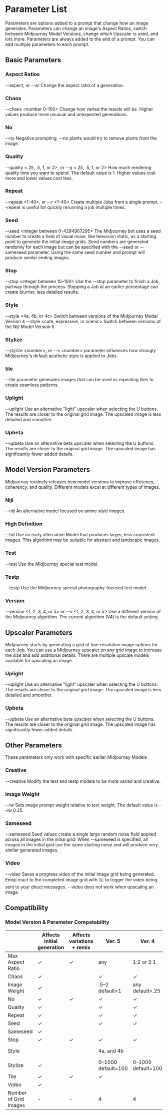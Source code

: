 # Parameter List
Parameters are options added to a prompt that change how an image generates. Parameters can change an image's Aspect Ratios, switch between Midjourney Model Versions, change which Upscaler is used, and lots more.
Parameters are always added to the end of a prompt. You can add multiple parameters to each prompt.
## Basic Parameters
### Aspect Ratios
--aspect, or --ar Change the aspect ratio of a generation.
### Chaos
--chaos &lt;number 0–100&gt; Change how varied the results will be. Higher values produce more unusual and unexpected generations.
### No
--no Negative prompting, --no plants would try to remove plants from the image.
### Quality
--quality &lt;.25, .5, 1, or 2&gt;, or --q &lt;.25, .5, 1, or 2&gt; How much rendering quality time you want to spend. The default value is 1. Higher values cost more and lower values cost less.
### Repeat
--repeat &lt;1–40>, or --r &lt;1–40> Create multiple Jobs from a single prompt. --repeat is useful for quickly rerunning a job multiple times.
### Seed
--seed &lt;integer between 0–4294967295&gt; The Midjourney bot uses a seed number to create a field of visual noise, like television static, as a starting point to generate the initial image grids. Seed numbers are generated randomly for each image but can be specified with the --seed or --sameseed parameter. Using the same seed number and prompt will produce similar ending images.
### Stop
--stop <integer between 10–100&gt; Use the --stop parameter to finish a Job partway through the process. Stopping a Job at an earlier percentage can create blurrier, less detailed results.
### Style
--style &lt;4a, 4b, or 4c&gt; Switch between versions of the Midjourney Model Version 4
--style &lt;cute, expressive, or scenic> Switch between versions of the Niji Model Version 5
### Stylize
--stylize &lt;number&gt;, or --s &lt;number&gt; parameter influences how strongly Midjourney's default aesthetic style is applied to Jobs.
### tile
--tile parameter generates images that can be used as repeating tiles to create seamless patterns.
### Uplight
--uplight Use an alternative "light" upscaler when selecting the U buttons. The results are closer to the original grid image. The upscaled image is less detailed and smoother.
### Upbeta
--upbeta Use an alternative beta upscaler when selecting the U buttons. The results are closer to the original grid image. The upscaled image has significantly fewer added details.

## Model Version Parameters
Midjourney routinely releases new model versions to improve efficiency, coherency, and quality. Different models excel at different types of images.
### Niji
--niji An alternative model focused on anime style images.
### High Definition
--hd Use an early alternative Model that produces larger, less consistent images. This algorithm may be suitable for abstract and landscape images.
### Test
--test Use the Midjourney special test model.
### Testp
--testp Use the Midjourney special photography-focused test model.
### Version
--version <1, 2, 3, 4, or 5> or --v <1, 2, 3, 4, or 5> Use a different version of the Midjourney algorithm. The current algorithm (V4) is the default setting.

## Upscaler Parameters
Midjourney starts by generating a grid of low-resolution image options for each Job. You can use a Midjourney upscaler on any grid image to increase the size and add additional details. There are multiple upscale models available for upscaling an image.
### Uplight
--uplight Use an alternative "light" upscaler when selecting the U buttons. The results are closer to the original grid image. The upscaled image is less detailed and smoother.
### Upbeta
--upbeta Use an alternative beta upscaler when selecting the U buttons. The results are closer to the original grid image. The upscaled image has significantly fewer added details.

## Other Parameters
These parameters only work with specific earlier Midjourney Models
### Creative
--creative Modify the test and testp models to be more varied and creative.
### Image Weight
--iw Sets image prompt weight relative to text weight. The default value is --iw 0.25.
### Sameseed
--sameseed Seed values create a single large random noise field applied across all images in the initial grid. When --sameseed is specified, all images in the initial grid use the same starting noise and will produce very similar generated images.
### Video
--video Saves a progress video of the initial image grid being generated. Emoji react to the completed image grid with ✉️ to trigger the video being sent to your direct messages. --video does not work when upscaling an image.

## Compatibility
### Model Version & Parameter Compatability
|                       | Affects initial generation | Affects variations + remix | Ver. 5 | Ver. 4 | Ver. 3 | Test / | Testp | Niji | Niji 5 |
|-----------------------|----------------------------|----------------------------|--------|--------|--------|--------|-------|------|--------|
| Max Aspect Ratio      | ✓                          | ✓                          | any    | 1:2 or 2:1 | 5:2 or 2:5 | 3:2 or 2:3 | 1:2 or 2:1 | any    |
| Chaos                 | ✓                          |                            | ✓      | ✓      | ✓      | ✓      | ✓     | ✓    |        |
| Image Weight          | ✓                          |                            | .5–2 default=1 | any default=.25 |        |        | .5–2 default=1 |      |
| No                    | ✓                          | ✓                          | ✓      | ✓      | ✓      | ✓      | ✓     | ✓    | ✓      |
| Quality               | ✓                          |                            | ✓      | ✓      | ✓      |        | ✓     | ✓    |        |
| Repeat                | ✓                          |                            | ✓      | ✓      | ✓      | ✓      | ✓     | ✓    |        |
| Seed                  | ✓                          |                            | ✓      | ✓      | ✓      | ✓      | ✓     | ✓    |        |
| Sameseed              | ✓                          |                            |        |        | ✓      |        |       |      |        |
| Stop                  | ✓                          | ✓                          | ✓      | ✓      | ✓      | ✓      | ✓     | ✓    | ✓      |
| Style                 |                            |                            | 4a, and 4b |        |        |        | expressive, and cute |      |
| Stylize               | ✓                          |                            | 0–1000 default=100 | 0–1000 default=100 | 625–60000 default=2500 | 1250–5000 default=2500 |      | 0–1000 default=100 |      |
| Tile                  | ✓                          | ✓                          | ✓      |        | ✓      |        |       |      | ✓      |
| Video                 | ✓                          |                            |        |        | ✓      |        |       |      |        |
| Number of Grid Images | -                          | -                          | 4      | 4      | 4      | 2 (1 when aspect ratio≠1:1) | 4     |      |        |
